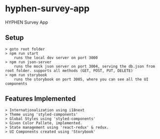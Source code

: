 # hyphen-survey-app
HYPHEN Survey App

## Setup
    > goto root folder
    > npm run start
        runs the local dev server on port 3000
    > npm run json-server
        runs the mock json server on port 3004, serving the db.json from root folder. supports all methods (GET, POST, PUT, DELETE)
    > npm run storybook
        runs the storybook on port 3005, where you can see all the UI components
## Features Implemented
    > Internationalization using i18next
    > Theme using 'styled-components'
    > Global Styles using 'styled-components'
    > Given Color Pallete, implemented.
    > State management using 'react-redux' & redux.
    > UI Components created using 'Storybook'

